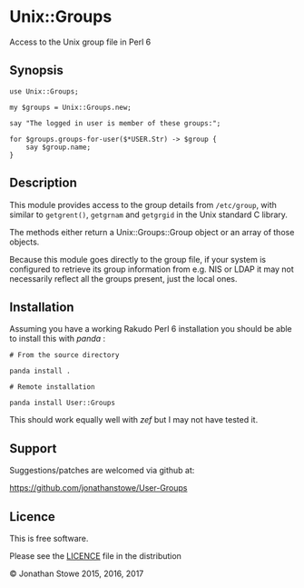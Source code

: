 # Unix::Groups

Access to the Unix group file in Perl 6

## Synopsis

```perl6
use Unix::Groups;

my $groups = Unix::Groups.new;

say "The logged in user is member of these groups:";

for $groups.groups-for-user($*USER.Str) -> $group {
	say $group.name;
}
```

## Description

This module provides access to the group details from ```/etc/group```,
with similar to ```getgrent()```, ```getgrnam``` and ```getgrgid```
in the Unix standard C library.

The methods either return a Unix::Groups::Group object or an array of
those objects.

Because this module goes directly to the group file, if your system is
configured to retrieve its group information from e.g. NIS or LDAP it
may not necessarily reflect all the groups present, just the local ones.

## Installation

Assuming you have a working Rakudo Perl 6 installation you should be able to
install this with *panda* :

    # From the source directory
   
    panda install .

    # Remote installation

    panda install User::Groups

This should work equally well with *zef* but I may not have tested it.

## Support

Suggestions/patches are welcomed via github at:

https://github.com/jonathanstowe/User-Groups

## Licence

This is free software.

Please see the [LICENCE](LICENCE) file in the distribution

© Jonathan Stowe 2015, 2016, 2017

